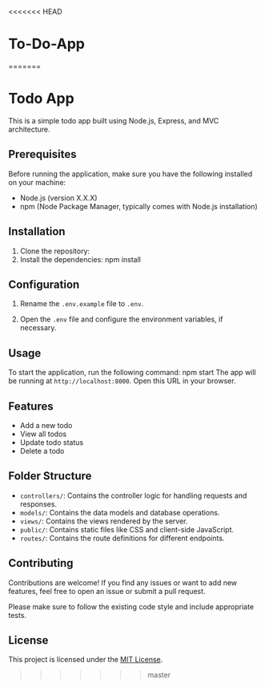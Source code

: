 <<<<<<< HEAD
# To-Do-App
=======
# Todo App

This is a simple todo app built using Node.js, Express, and MVC architecture.

## Prerequisites

Before running the application, make sure you have the following installed on your machine:

- Node.js (version X.X.X)
- npm (Node Package Manager, typically comes with Node.js installation)

## Installation

1. Clone the repository:
2. Install the dependencies: npm install

## Configuration

1. Rename the `.env.example` file to `.env`.

2. Open the `.env` file and configure the environment variables, if necessary.

## Usage

To start the application, run the following command: npm start 
The app will be running at `http://localhost:8000`. Open this URL in your browser.

## Features

- Add a new todo
- View all todos
- Update todo status
- Delete a todo

## Folder Structure

- `controllers/`: Contains the controller logic for handling requests and responses.
- `models/`: Contains the data models and database operations.
- `views/`: Contains the views rendered by the server.
- `public/`: Contains static files like CSS and client-side JavaScript.
- `routes/`: Contains the route definitions for different endpoints.

## Contributing

Contributions are welcome! If you find any issues or want to add new features, feel free to open an issue or submit a pull request.

Please make sure to follow the existing code style and include appropriate tests.

## License

This project is licensed under the [MIT License](LICENSE).




 




>>>>>>> master
